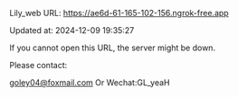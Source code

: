 Lily_web URL: https://ae6d-61-165-102-156.ngrok-free.app

Updated at: 2024-12-09 19:35:27

If you cannot open this URL, the server might be down.

Please contact: 

goley04@foxmail.com Or Wechat:GL_yeaH